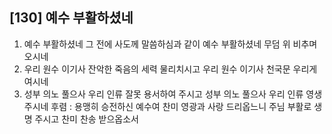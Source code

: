 ## [130] 예수 부활하셨네

1) 예수 부활하셨네 그 전에 사도께 말씀하심과 같이 예수 부활하셨네 무덤 위 비추며 오시네
2) 우리 원수 이기사 잔악한 죽음의 세력 물리치시고 우리 원수 이기사 천국문 우리게 여시네
3) 성부 의노 풀으사 우리 인류 잘못 용서하여 주시고 성부 의노 풀으사 우리 인류 영생 주시네
후렴 : 용맹히 승전하신 예수여 찬미 영광과 사랑 드리옵느니 주님 부활로 생명 주시고 찬미 찬송 받으옵소서
